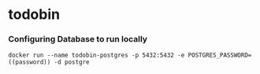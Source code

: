 # todobin

### Configuring Database to run locally

```docker run --name todobin-postgres -p 5432:5432 -e POSTGRES_PASSWORD=((password)) -d postgre```
